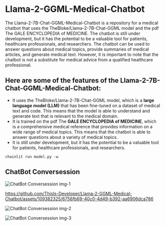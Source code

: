 # Llama-2-GGML-Medical-Chatbot
The Llama-2-7B-Chat-GGML-Medical-Chatbot is a repository for a medical chatbot that uses the TheBloke/Llama-2-7B-Chat-GGML model and the pdf The GALE ENCYCLOPEDIA of MEDICINE. The chatbot is still under development, but it has the potential to be a valuable tool for patients, healthcare professionals, and researchers. The chatbot can be used to answer questions about medical topics, provide summaries of medical articles, and generate medical text. However, it is important to note that the chatbot is not a substitute for medical advice from a qualified healthcare professional.

## Here are some of the features of the Llama-2-7B-Chat-GGML-Medical-Chatbot:

 - It uses the TheBloke/Llama-2-7B-Chat-GGML model, which is a **large language model (LLM)** that has been fine-tuned on a dataset of medical text and code. This means that the model is able to understand and generate text that is relevant to the medical domain.
 - It is trained on the pdf The **GALE ENCYCLOPEDIA of MEDICINE**, which is a comprehensive medical reference that provides information on a wide range of medical topics. This means that the chatbot is able to answer questions about a variety of medical topics.
 - It is still under development, but it has the potential to be a valuable tool for patients, healthcare professionals, and researchers.

```ternimal
chainlit run model.py -w
```
## ChatBot Conversession
![ChatBot Conversession img-1](https://github.com/ThisIs-Developer/Llama-2-GGML-Medical-Chatbot/assets/109382325/9af05b2e-1a83-4a7c-aa8c-ed7c60b02e09)

https://github.com/ThisIs-Developer/Llama-2-GGML-Medical-Chatbot/assets/109382325/6756fb69-40c0-4d49-b392-aa6906dca786

![ChatBot Conversession img-2](https://github.com/ThisIs-Developer/Llama-2-GGML-Medical-Chatbot/assets/109382325/1fede7dd-05e1-49de-bbab-f289cbdb9cd9)

![ChatBot Conversession img-3](https://github.com/ThisIs-Developer/Llama-2-GGML-Medical-Chatbot/assets/109382325/d10d949f-37e5-4ec4-868d-2e62d8ad69dc)
